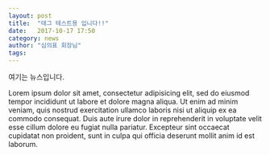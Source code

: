 ```yaml
---
layout: post
title:  "태그 테스트용 입니다!!"
date:   2017-10-17 17:50
category: news
author: "심의표 회장님"
tags: 
---
```


여기는 뉴스입니다.

Lorem ipsum dolor sit amet, consectetur adipisicing elit, sed do eiusmod tempor incididunt ut labore et dolore magna aliqua. Ut enim ad minim veniam, quis nostrud exercitation ullamco laboris nisi ut aliquip ex ea commodo consequat. Duis aute irure dolor in reprehenderit in voluptate velit esse cillum dolore eu fugiat nulla pariatur. Excepteur sint occaecat cupidatat non proident, sunt in culpa qui officia deserunt mollit anim id est laborum.
